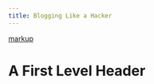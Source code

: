 ```yaml
---
title: Blogging Like a Hacker
---
```


[markup](http://snhub.github.io/)

A First Level Header
====================